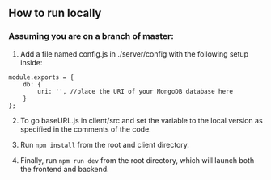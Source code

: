## How to run locally

### Assuming you are on a branch of master:

1. Add a file named config.js in ./server/config with the following setup inside: <br/>

```
module.exports = {
    db: {
        uri: '', //place the URI of your MongoDB database here
    }
};
```

2. To go baseURL.js in client/src and set the variable to the local version as specified in the comments of the code.<br/>

3. Run `npm install` from the root and client directory. <br/>

4. Finally, run `npm run dev` from the root directory, which will launch both the frontend and backend.<br/>
